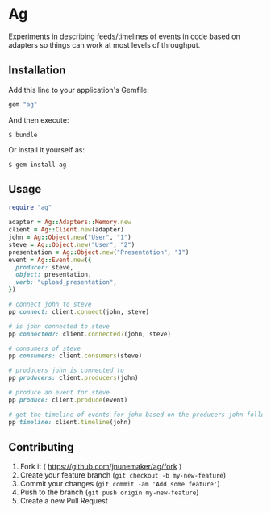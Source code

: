 # Ag

Experiments in describing feeds/timelines of events in code based on adapters so things can work at most levels of throughput.

## Installation

Add this line to your application's Gemfile:

```ruby
gem "ag"
```

And then execute:

    $ bundle

Or install it yourself as:

    $ gem install ag

## Usage

```ruby
require "ag"

adapter = Ag::Adapters::Memory.new
client = Ag::Client.new(adapter)
john = Ag::Object.new("User", "1")
steve = Ag::Object.new("User", "2")
presentation = Ag::Object.new("Presentation", "1")
event = Ag::Event.new({
  producer: steve,
  object: presentation,
  verb: "upload_presentation",
})

# connect john to steve
pp connect: client.connect(john, steve)

# is john connected to steve
pp connected?: client.connected?(john, steve)

# consumers of steve
pp consumers: client.consumers(steve)

# producers john is connected to
pp producers: client.producers(john)

# produce an event for steve
pp produce: client.produce(event)

# get the timeline of events for john based on the producers john follows
pp timeline: client.timeline(john)
```

## Contributing

1. Fork it ( https://github.com/jnunemaker/ag/fork )
2. Create your feature branch (`git checkout -b my-new-feature`)
3. Commit your changes (`git commit -am 'Add some feature'`)
4. Push to the branch (`git push origin my-new-feature`)
5. Create a new Pull Request

